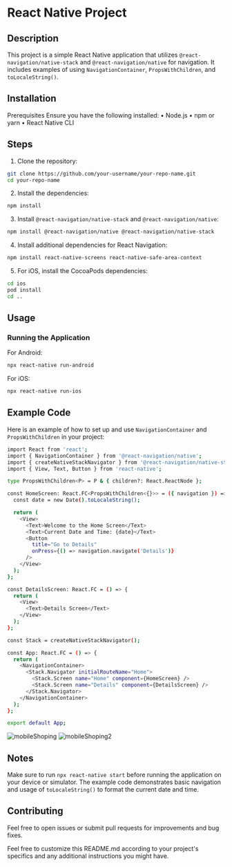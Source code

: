 # React Native Project
## Description
This project is a simple React Native application that utilizes `@react-navigation/native-stack` and `@react-navigation/native` for navigation. It includes examples of using `NavigationContainer`, `PropsWithChildren`, and `toLocaleString()`.

## Installation
Prerequisites
Ensure you have the following installed:
• Node.js
• npm or yarn
• React Native CLI

## Steps
1. Clone the repository:


```bash
git clone https://github.com/your-username/your-repo-name.git
cd your-repo-name
```

2. Install the dependencies:
```bash
npm install
```

3. Install `@react-navigation/native-stack` and `@react-navigation/native`:
```bash
npm install @react-navigation/native @react-navigation/native-stack
```

4. Install additional dependencies for React Navigation:
```bash
npm install react-native-screens react-native-safe-area-context
```
5. For iOS, install the CocoaPods dependencies:
```bash
cd ios
pod install
cd ..
```

## Usage
### Running the Application

For Android:
```bash
npx react-native run-android
```
For iOS:
```bash
npx react-native run-ios
```
## Example Code
Here is an example of how to set up and use `NavigationContainer` and `PropsWithChildren` in your project:
```bash
import React from 'react';
import { NavigationContainer } from '@react-navigation/native';
import { createNativeStackNavigator } from '@react-navigation/native-stack';
import { View, Text, Button } from 'react-native';

type PropsWithChildren<P> = P & { children?: React.ReactNode };

const HomeScreen: React.FC<PropsWithChildren<{}>> = ({ navigation }) => {
  const date = new Date().toLocaleString();

  return (
    <View>
      <Text>Welcome to the Home Screen</Text>
      <Text>Current Date and Time: {date}</Text>
      <Button
        title="Go to Details"
        onPress={() => navigation.navigate('Details')}
      />
    </View>
  );
};

const DetailsScreen: React.FC = () => {
  return (
    <View>
      <Text>Details Screen</Text>
    </View>
  );
};

const Stack = createNativeStackNavigator();

const App: React.FC = () => {
  return (
    <NavigationContainer>
      <Stack.Navigator initialRouteName="Home">
        <Stack.Screen name="Home" component={HomeScreen} />
        <Stack.Screen name="Details" component={DetailsScreen} />
      </Stack.Navigator>
    </NavigationContainer>
  );
};

export default App;
```
![mobileShoping](https://github.com/nitin1999n/Shopping10/assets/69898944/587928f3-a23a-4035-b686-920615de1ba9)
![mobileShoping2](https://github.com/nitin1999n/Shopping10/assets/69898944/da7ef4ac-7ca2-496c-b492-46941ac8d51d)

## Notes
Make sure to run `npx react-native start` before running the application on your device or simulator.
The example code demonstrates basic navigation and usage of `toLocaleString()` to format the current date and time.
## Contributing
Feel free to open issues or submit pull requests for improvements and bug fixes.

Feel free to customize this README.md according to your project's specifics and any additional instructions you might have.






